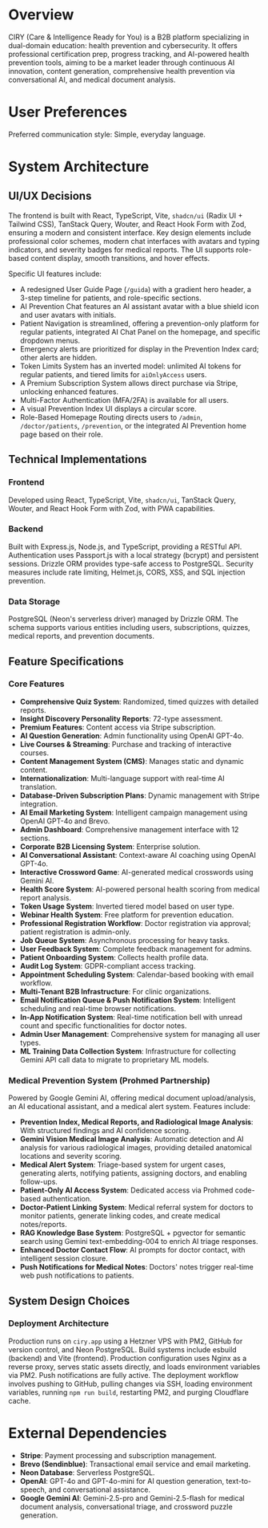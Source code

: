 # Overview

CIRY (Care & Intelligence Ready for You) is a B2B platform specializing in dual-domain education: health prevention and cybersecurity. It offers professional certification prep, progress tracking, and AI-powered health prevention tools, aiming to be a market leader through continuous AI innovation, content generation, comprehensive health prevention via conversational AI, and medical document analysis.

# User Preferences

Preferred communication style: Simple, everyday language.

# System Architecture

## UI/UX Decisions

The frontend is built with React, TypeScript, Vite, `shadcn/ui` (Radix UI + Tailwind CSS), TanStack Query, Wouter, and React Hook Form with Zod, ensuring a modern and consistent interface. Key design elements include professional color schemes, modern chat interfaces with avatars and typing indicators, and severity badges for medical reports. The UI supports role-based content display, smooth transitions, and hover effects.

Specific UI features include:
- A redesigned User Guide Page (`/guida`) with a gradient hero header, a 3-step timeline for patients, and role-specific sections.
- AI Prevention Chat features an AI assistant avatar with a blue shield icon and user avatars with initials.
- Patient Navigation is streamlined, offering a prevention-only platform for regular patients, integrated AI Chat Panel on the homepage, and specific dropdown menus.
- Emergency alerts are prioritized for display in the Prevention Index card; other alerts are hidden.
- Token Limits System has an inverted model: unlimited AI tokens for regular patients, and tiered limits for `aiOnlyAccess` users.
- A Premium Subscription System allows direct purchase via Stripe, unlocking enhanced features.
- Multi-Factor Authentication (MFA/2FA) is available for all users.
- A visual Prevention Index UI displays a circular score.
- Role-Based Homepage Routing directs users to `/admin`, `/doctor/patients`, `/prevention`, or the integrated AI Prevention home page based on their role.

## Technical Implementations

### Frontend
Developed using React, TypeScript, Vite, `shadcn/ui`, TanStack Query, Wouter, and React Hook Form with Zod, with PWA capabilities.

### Backend
Built with Express.js, Node.js, and TypeScript, providing a RESTful API. Authentication uses Passport.js with a local strategy (bcrypt) and persistent sessions. Drizzle ORM provides type-safe access to PostgreSQL. Security measures include rate limiting, Helmet.js, CORS, XSS, and SQL injection prevention.

### Data Storage
PostgreSQL (Neon's serverless driver) managed by Drizzle ORM. The schema supports various entities including users, subscriptions, quizzes, medical reports, and prevention documents.

## Feature Specifications

### Core Features
- **Comprehensive Quiz System**: Randomized, timed quizzes with detailed reports.
- **Insight Discovery Personality Reports**: 72-type assessment.
- **Premium Features**: Content access via Stripe subscription.
- **AI Question Generation**: Admin functionality using OpenAI GPT-4o.
- **Live Courses & Streaming**: Purchase and tracking of interactive courses.
- **Content Management System (CMS)**: Manages static and dynamic content.
- **Internationalization**: Multi-language support with real-time AI translation.
- **Database-Driven Subscription Plans**: Dynamic management with Stripe integration.
- **AI Email Marketing System**: Intelligent campaign management using OpenAI GPT-4o and Brevo.
- **Admin Dashboard**: Comprehensive management interface with 12 sections.
- **Corporate B2B Licensing System**: Enterprise solution.
- **AI Conversational Assistant**: Context-aware AI coaching using OpenAI GPT-4o.
- **Interactive Crossword Game**: AI-generated medical crosswords using Gemini AI.
- **Health Score System**: AI-powered personal health scoring from medical report analysis.
- **Token Usage System**: Inverted tiered model based on user type.
- **Webinar Health System**: Free platform for prevention education.
- **Professional Registration Workflow**: Doctor registration via approval; patient registration is admin-only.
- **Job Queue System**: Asynchronous processing for heavy tasks.
- **User Feedback System**: Complete feedback management for admins.
- **Patient Onboarding System**: Collects health profile data.
- **Audit Log System**: GDPR-compliant access tracking.
- **Appointment Scheduling System**: Calendar-based booking with email workflow.
- **Multi-Tenant B2B Infrastructure**: For clinic organizations.
- **Email Notification Queue & Push Notification System**: Intelligent scheduling and real-time browser notifications.
- **In-App Notification System**: Real-time notification bell with unread count and specific functionalities for doctor notes.
- **Admin User Management**: Comprehensive system for managing all user types.
- **ML Training Data Collection System**: Infrastructure for collecting Gemini API call data to migrate to proprietary ML models.

### Medical Prevention System (Prohmed Partnership)
Powered by Google Gemini AI, offering medical document upload/analysis, an AI educational assistant, and a medical alert system. Features include:
- **Prevention Index, Medical Reports, and Radiological Image Analysis**: With structured findings and AI confidence scoring.
- **Gemini Vision Medical Image Analysis**: Automatic detection and AI analysis for various radiological images, providing detailed anatomical locations and severity scoring.
- **Medical Alert System**: Triage-based system for urgent cases, generating alerts, notifying patients, assigning doctors, and enabling follow-ups.
- **Patient-Only AI Access System**: Dedicated access via Prohmed code-based authentication.
- **Doctor-Patient Linking System**: Medical referral system for doctors to monitor patients, generate linking codes, and create medical notes/reports.
- **RAG Knowledge Base System**: PostgreSQL + pgvector for semantic search using Gemini text-embedding-004 to enrich AI triage responses.
- **Enhanced Doctor Contact Flow**: AI prompts for doctor contact, with intelligent session closure.
- **Push Notifications for Medical Notes**: Doctors' notes trigger real-time web push notifications to patients.

## System Design Choices

### Deployment Architecture
Production runs on `ciry.app` using a Hetzner VPS with PM2, GitHub for version control, and Neon PostgreSQL. Build systems include esbuild (backend) and Vite (frontend). Production configuration uses Nginx as a reverse proxy, serves static assets directly, and loads environment variables via PM2. Push notifications are fully active. The deployment workflow involves pushing to GitHub, pulling changes via SSH, loading environment variables, running `npm run build`, restarting PM2, and purging Cloudflare cache.

# External Dependencies

*   **Stripe**: Payment processing and subscription management.
*   **Brevo (Sendinblue)**: Transactional email service and email marketing.
*   **Neon Database**: Serverless PostgreSQL.
*   **OpenAI**: GPT-4o and GPT-4o-mini for AI question generation, text-to-speech, and conversational assistance.
*   **Google Gemini AI**: Gemini-2.5-pro and Gemini-2.5-flash for medical document analysis, conversational triage, and crossword puzzle generation.